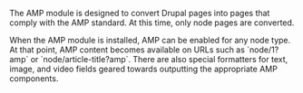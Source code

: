 The AMP module is designed to convert Drupal pages into pages that comply with the AMP standard. At this time, only node pages are converted.

When the AMP module is installed, AMP can be enabled for any node type. At that point, AMP content becomes available on URLs such as \`node/1?amp\` or \`node/article-title?amp\`. There are also special formatters for text, image, and video fields geared towards outputting the appropriate AMP components.